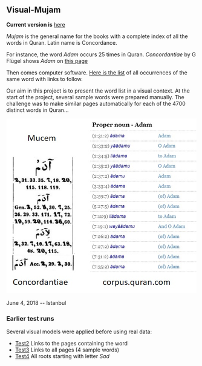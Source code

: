 ## Visual-Mujam

**Current version is** [here](Mujam.html)

_Mujam_ is the general name for the books with a complete index of all the words in Quran. Latin name is Concordance.

For instance, the word _Adam_ occurs 25 times in Quran. _Concordantiae_ by G Flügel shows _Adam_ on [this page](https://archive.org/stream/concordantiaeco00flgoog#page/n28/mode/2up)

Then comes computer software. [Here is the list](http://corpus.quran.com/qurandictionary.jsp?q=adm) of all occurrences of the same word with links to follow.

Our aim in this project is to present the word list in a visual context. At the start of the project, several sample words were prepared manually. The challenge was to make similar pages automatically for each of the 4700 distinct words in Quran... 

![Picture](Adem/Adem.jpg)

June 4, 2018 -- Istanbul


### Earlier test runs

Several visual models were applied before using real data:
* [Test2](first/test2.html) Links to the pages containing the word
* [Test3](first/test3.html) Links to all pages (4 sample words)
* [Test4](first/test4.html) All roots starting with letter _Sad_

